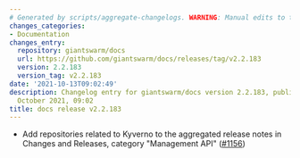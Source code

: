 ```yaml
---
# Generated by scripts/aggregate-changelogs. WARNING: Manual edits to this files will be overwritten.
changes_categories:
- Documentation
changes_entry:
  repository: giantswarm/docs
  url: https://github.com/giantswarm/docs/releases/tag/v2.2.183
  version: 2.2.183
  version_tag: v2.2.183
date: '2021-10-13T09:02:49'
description: Changelog entry for giantswarm/docs version 2.2.183, published on 13
  October 2021, 09:02
title: docs release v2.2.183
---
```


- Add repositories related to Kyverno to the aggregated release notes in Changes and Releases, category "Management API" ([#1156](https://github.com/giantswarm/docs/pull/1156))

